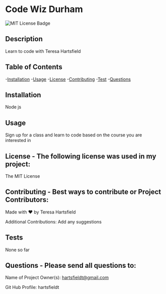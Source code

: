 

# Code Wiz Durham

![MIT License Badge](https://img.shields.io/badge/license-MIT-brightgreen)

## Description
Learn to code with Teresa Hartsfield

## Table of Contents

-[Installation](#installation)
-[Usage](#usage)
-[License](#license)
-[Contributing](#contributing)
-[Test](#test)
-[Questions](#questions)
      

## Installation
Node js

## Usage
Sign up for a class and learn to code based on the course you are interested in

## License - The following license was used in my project:
The MIT License

## Contributing - Best ways to contribute or Project Contributors:
Made with ❤️ by Teresa Hartsfield

Additional Contributions: Add any suggestions

## Tests
  None so far

## Questions - Please send all questions to:
Name of Project Owner(s): hartsfieldt@gmail.com

Git Hub Profile: hartsfieldt
  